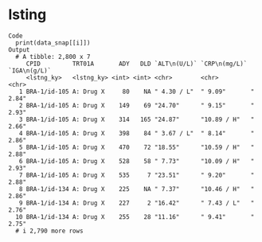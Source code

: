 # lsting

    Code
      print(data_snap[[i]])
    Output
      # A tibble: 2,800 x 7
         CPID         TRT01A       ADY   DLD `ALT\n(U/L)` `CRP\n(mg/L)` `IGA\n(g/L)`
         <lstng_ky>   <lstng_ky> <int> <int> <chr>        <chr>         <chr>       
       1 BRA-1/id-105 A: Drug X     80    NA " 4.30 / L"  " 9.09"       " 2.84"     
       2 BRA-1/id-105 A: Drug X    149    69 "24.70"      " 9.15"       " 2.93"     
       3 BRA-1/id-105 A: Drug X    314   165 "24.87"      "10.89 / H"   " 2.66"     
       4 BRA-1/id-105 A: Drug X    398    84 " 3.67 / L"  " 8.14"       " 2.86"     
       5 BRA-1/id-105 A: Drug X    470    72 "18.55"      "10.59 / H"   " 2.88"     
       6 BRA-1/id-105 A: Drug X    528    58 " 7.73"      "10.09 / H"   " 2.93"     
       7 BRA-1/id-105 A: Drug X    535     7 "23.51"      " 9.20"       " 2.88"     
       8 BRA-1/id-134 A: Drug X    225    NA " 7.37"      "10.46 / H"   " 2.86"     
       9 BRA-1/id-134 A: Drug X    227     2 "16.42"      " 7.43 / L"   " 2.76"     
      10 BRA-1/id-134 A: Drug X    255    28 "11.16"      " 9.41"       " 2.75"     
      # i 2,790 more rows

